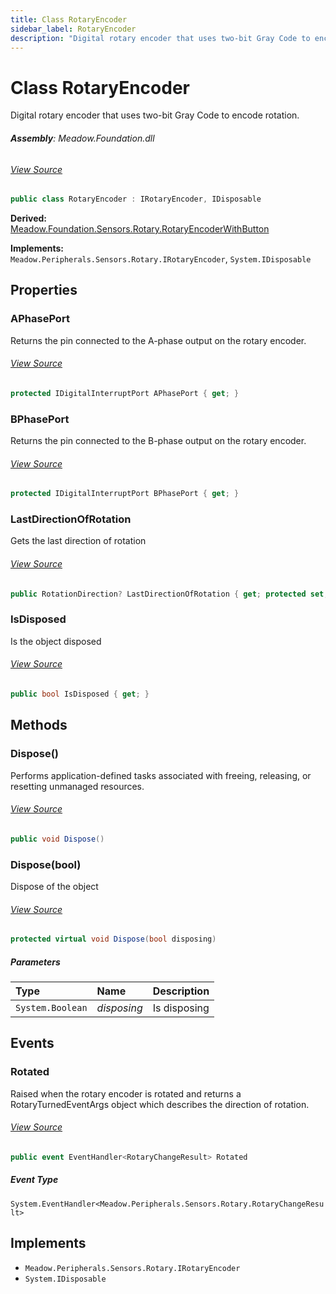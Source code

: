 ```yaml
---
title: Class RotaryEncoder
sidebar_label: RotaryEncoder
description: "Digital rotary encoder that uses two-bit Gray Code to encode rotation."
---
```

# Class RotaryEncoder
Digital rotary encoder that uses two-bit Gray Code to encode rotation.

###### **Assembly**: Meadow.Foundation.dll
###### [View Source](https://github.com/WildernessLabs/Meadow.Foundation.git/blob/develop/Source/Meadow.Foundation.Core/Sensors/Rotary/RotaryEncoder.cs#L11)
```csharp title="Declaration"
public class RotaryEncoder : IRotaryEncoder, IDisposable
```
**Derived:**  
[Meadow.Foundation.Sensors.Rotary.RotaryEncoderWithButton](../Meadow.Foundation.Sensors.Rotary/RotaryEncoderWithButton)

**Implements:**  
`Meadow.Peripherals.Sensors.Rotary.IRotaryEncoder`, `System.IDisposable`

## Properties
### APhasePort
Returns the pin connected to the A-phase output on the rotary encoder.
###### [View Source](https://github.com/WildernessLabs/Meadow.Foundation.git/blob/develop/Source/Meadow.Foundation.Core/Sensors/Rotary/RotaryEncoder.cs#L21)
```csharp title="Declaration"
protected IDigitalInterruptPort APhasePort { get; }
```
### BPhasePort
Returns the pin connected to the B-phase output on the rotary encoder.
###### [View Source](https://github.com/WildernessLabs/Meadow.Foundation.git/blob/develop/Source/Meadow.Foundation.Core/Sensors/Rotary/RotaryEncoder.cs#L26)
```csharp title="Declaration"
protected IDigitalInterruptPort BPhasePort { get; }
```
### LastDirectionOfRotation
Gets the last direction of rotation
###### [View Source](https://github.com/WildernessLabs/Meadow.Foundation.git/blob/develop/Source/Meadow.Foundation.Core/Sensors/Rotary/RotaryEncoder.cs#L31)
```csharp title="Declaration"
public RotationDirection? LastDirectionOfRotation { get; protected set; }
```
### IsDisposed
Is the object disposed
###### [View Source](https://github.com/WildernessLabs/Meadow.Foundation.git/blob/develop/Source/Meadow.Foundation.Core/Sensors/Rotary/RotaryEncoder.cs#L64)
```csharp title="Declaration"
public bool IsDisposed { get; }
```
## Methods
### Dispose()
Performs application-defined tasks associated with freeing, releasing, or resetting unmanaged resources.
###### [View Source](https://github.com/WildernessLabs/Meadow.Foundation.git/blob/develop/Source/Meadow.Foundation.Core/Sensors/Rotary/RotaryEncoder.cs#L156)
```csharp title="Declaration"
public void Dispose()
```
### Dispose(bool)
Dispose of the object
###### [View Source](https://github.com/WildernessLabs/Meadow.Foundation.git/blob/develop/Source/Meadow.Foundation.Core/Sensors/Rotary/RotaryEncoder.cs#L166)
```csharp title="Declaration"
protected virtual void Dispose(bool disposing)
```

##### Parameters

| Type | Name | Description |
|:--- |:--- |:--- |
| `System.Boolean` | *disposing* | Is disposing |

## Events
### Rotated
Raised when the rotary encoder is rotated and returns a RotaryTurnedEventArgs object which describes the direction of rotation.
###### [View Source](https://github.com/WildernessLabs/Meadow.Foundation.git/blob/develop/Source/Meadow.Foundation.Core/Sensors/Rotary/RotaryEncoder.cs#L16)
```csharp title="Declaration"
public event EventHandler<RotaryChangeResult> Rotated
```
##### Event Type
`System.EventHandler<Meadow.Peripherals.Sensors.Rotary.RotaryChangeResult>`

## Implements

* `Meadow.Peripherals.Sensors.Rotary.IRotaryEncoder`
* `System.IDisposable`
